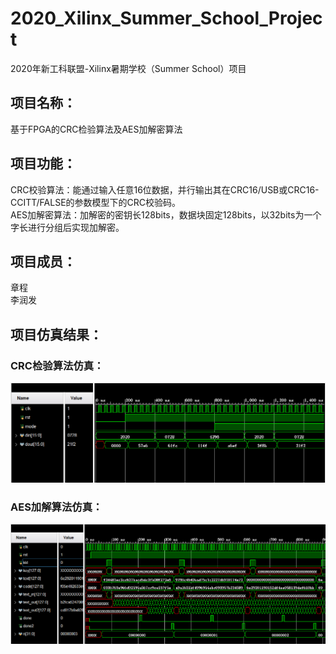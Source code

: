 # 2020_Xilinx_Summer_School_Project
2020年新工科联盟-Xilinx暑期学校（Summer School）项目
## 项目名称：
基于FPGA的CRC检验算法及AES加解密算法<br> 
## 项目功能：
CRC校验算法：能通过输入任意16位数据，并行输出其在CRC16/USB或CRC16-CCITT/FALSE的参数模型下的CRC校验码。<br> 
AES加解密算法：加解密的密钥长128bits，数据块固定128bits，以32bits为一个字长进行分组后实现加解密。<br> 
## 项目成员：
章程<br> 
李润发<br> 
## 项目仿真结果：
### CRC检验算法仿真：
![](https://github.com/OctopusZC/2020_Xilinx_Summer_School_Project/raw/master/Images/CRC_simulation.png) 
### AES加解算法仿真：
![](https://github.com/OctopusZC/2020_Xilinx_Summer_School_Project/raw/master/Images/AES_global_simulation.png) 
